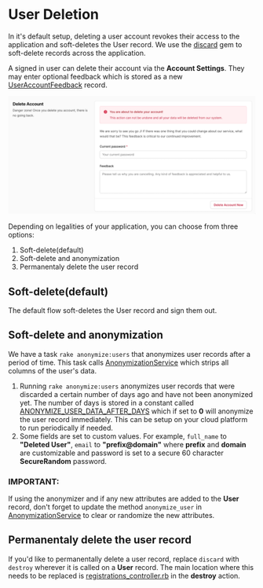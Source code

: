 # User Deletion

In it's default setup, deleting a user account revokes their access to the application and soft-deletes the User record. We use the [discard](https://github.com/jhawthorn/discard) gem to soft-delete records across the application.

A signed in user can delete their account via the **Account Settings**. They may enter optional feedback which is stored as a new [UserAccountFeedback](../app/models/user_account_feedback.rb) record.

![](images/delete_account.png)

Depending on legalities of your application, you can choose from three options:

1. Soft-delete(default)
2. Soft-delete and anonymization
3. Permanentaly delete the user record

## Soft-delete(default)

The default flow soft-deletes the User record and sign them out.

## Soft-delete and anonymization

We have a task `rake anonymize:users` that anonymizes user records after a period of time. This task calls [AnonymizationService](../app/services/anonymization_service.rb) which strips all columns of the user's data.

1. Running `rake anonymize:users` anonymizes user records that were discarded a certain number of days ago and have not been anonymized yet. The number of days is stored in a constant called [ANONYMIZE\_USER\_DATA\_AFTER_DAYS](../config/initializers/0_constants.rb) which if set to **0** will anonymize the user record immediately. This can be setup on your cloud platform to run periodically if needed.
2. Some fields are set to custom values. For example, `full_name` to **"Deleted User"**, `email` to **"prefix@domain"** where **prefix** and **domain** are customizable and password is set to a secure 60 character **SecureRandom** password.

### IMPORTANT:

If using the anonymizer and if any new attributes are added to the **User** record, don't forget to update the method `anonymize_user` in [AnonymizationService](../app/services/anonymization_service.rb) to clear or randomize the new attributes.

## Permanentaly delete the user record

If you'd like to permanentally delete a user record, replace `discard` with `destroy` wherever it is called on a **User** record. The main location where this needs to be replaced is [registrations_controller.rb](../app/controllers/registrations_controller.rb) in the **destroy** action.
